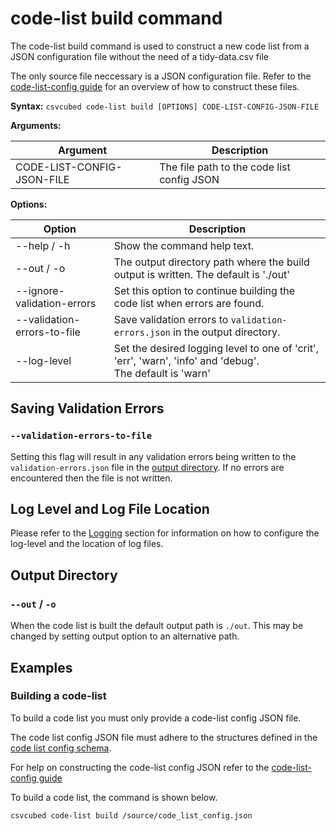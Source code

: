 # code-list build command

The code-list build command is used to construct a new code list from a JSON configuration file without the need of a tidy-data.csv file

The only source file neccessary is a JSON configuration file. Refer to the [code-list-config guide](../configuration/code-list-config.md) for an overview of how to construct these files.

**Syntax:**
`csvcubed code-list build [OPTIONS] CODE-LIST-CONFIG-JSON-FILE`

**Arguments:**

| Argument                   | Description                                |
| -------------------------- | ------------------------------------------ |
| CODE-LIST-CONFIG-JSON-FILE | The file path to the code list config JSON |


**Options:**

| Option                      | Description                                                                                                     |
| --------------------------- | --------------------------------------------------------------------------------------------------------------- |
| --help / -h                 | Show the command help text.                                                                                     |
| --out / -o                  | The output directory path where the build output is written. The default is './out'                             |
| --ignore-validation-errors  | Set this option to continue building the code list when errors are found.                                       |
| --validation-errors-to-file | Save validation errors to `validation-errors.json` in the output directory.                                     |
| --log-level                 | Set the desired logging level to one of 'crit', 'err', 'warn', 'info' and 'debug'.  <br/> The default is 'warn' |


## Saving Validation Errors

### `--validation-errors-to-file`

Setting this flag will result in any validation errors being written to the `validation-errors.json` file in the [output directory](#output-directory).  If no errors are encountered then the file is not written.

## Log Level and Log File Location

Please refer to the [Logging](./logging.md) section for information on how to configure the log-level and the location of log files.

## Output Directory

### `--out` / `-o`

When the code list is built the default output path is `./out`. This may be changed by setting output option to an alternative path.


## Examples

### Building a code-list

To build a code list you must only provide a code-list config JSON file.

The code list config JSON file must adhere to the structures defined in the [code list config schema](https://purl.org/csv-cubed/code-list-config/v1.1).

For help on constructing the code-list config JSON refer to the [code-list-config guide](../configuration/code-list-config.md)

To build a code list, the command is shown below.

```bash
csvcubed code-list build /source/code_list_config.json
```
